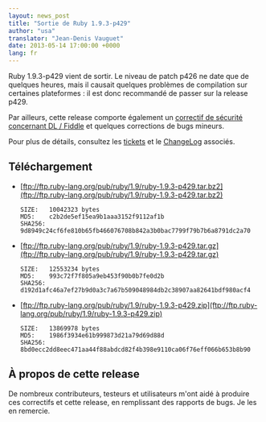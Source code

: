 ```yaml
---
layout: news_post
title: "Sortie de Ruby 1.9.3-p429"
author: "usa"
translator: "Jean-Denis Vauguet"
date: 2013-05-14 17:00:00 +0000
lang: fr
---
```


Ruby 1.9.3-p429 vient de sortir. Le niveau de patch p426 ne date que de
quelques heures, mais il causait quelques problèmes de compilation sur
certaines plateformes : il est donc recommandé de passer sur la release
p429.

Par ailleurs, cette release comporte également un
[correctif de sécurité concernant DL / Fiddle](/fr/news/2013/05/14/taint-bypass-dl-fiddle-cve-2013-2065/)
et quelques corrections de bugs mineurs.

Pour plus de détails, consultez les
[tickets](https://bugs.ruby-lang.org/projects/ruby-193/issues?set_filter=1&amp;status_id=5)
et le [ChangeLog](http://svn.ruby-lang.org/repos/ruby/tags/v1_9_3_429/ChangeLog)
associés.

## Téléchargement

* [ftp://ftp.ruby-lang.org/pub/ruby/1.9/ruby-1.9.3-p429.tar.bz2](ftp://ftp.ruby-lang.org/pub/ruby/1.9/ruby-1.9.3-p429.tar.bz2)

      SIZE:   10042323 bytes
      MD5:    c2b2de5ef15ea9b1aaa3152f9112af1b
      SHA256: 9d8949c24cf6fe810b65fb466076708b842a3b0bac7799f79b7b6a8791dc2a70

* [ftp://ftp.ruby-lang.org/pub/ruby/1.9/ruby-1.9.3-p429.tar.gz](ftp://ftp.ruby-lang.org/pub/ruby/1.9/ruby-1.9.3-p429.tar.gz)

      SIZE:   12553234 bytes
      MD5:    993c72f7f805a9eb453f90b0b7fe0d2b
      SHA256: d192d1afc46a7ef27b9d0a3c7a67b509048984db2c38907aa82641bdf980acf4

* [ftp://ftp.ruby-lang.org/pub/ruby/1.9/ruby-1.9.3-p429.zip](ftp://ftp.ruby-lang.org/pub/ruby/1.9/ruby-1.9.3-p429.zip)

      SIZE:   13869978 bytes
      MD5:    1986f3934e61b999873d21a79d69d88d
      SHA256: 8bd0ecc2dd8eec471aa44f88abdcd82f4b398e9110ca06f76eff066b653b8b90

## À propos de cette release

De nombreux contributeurs, testeurs et utilisateurs m'ont aidé à produire ces
correctifs et cette release, en remplissant des rapports de bugs. Je les en
remercie.
